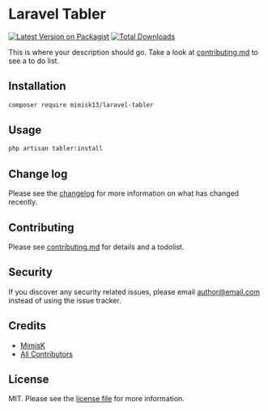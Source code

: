 # Laravel Tabler

[![Latest Version on Packagist][ico-version]][link-packagist]
[![Total Downloads][ico-downloads]][link-downloads]

This is where your description should go. Take a look at [contributing.md](contributing.md) to see a to do list.

## Installation

``` bash
composer require mimisk13/laravel-tabler
```

## Usage

```bash
php artisan tabler:install
```

## Change log

Please see the [changelog](changelog.md) for more information on what has changed recently.

## Contributing

Please see [contributing.md](contributing.md) for details and a todolist.

## Security

If you discover any security related issues, please email author@email.com instead of using the issue tracker.

## Credits

- [MimisK][link-author]
- [All Contributors][link-contributors]

## License

MIT. Please see the [license file](license.md) for more information.

[ico-version]: https://img.shields.io/packagist/v/mimisk13/laravel-tabler.svg?style=flat-square
[ico-downloads]: https://img.shields.io/packagist/dt/mimisk13/laravel-tabler.svg?style=flat-square
[ico-travis]: https://img.shields.io/travis/mimisk13/laravel-tabler/master.svg?style=flat-square
[ico-styleci]: https://styleci.io/repos/12345678/shield

[link-packagist]: https://packagist.org/packages/mimisk13/laravel-tabler
[link-downloads]: https://packagist.org/packages/mimisk13/laravel-tabler
[link-travis]: https://travis-ci.org/mimisk13/laravel-tabler
[link-styleci]: https://styleci.io/repos/12345678
[link-author]: https://github.com/mimisk13
[link-contributors]: ../../contributors
